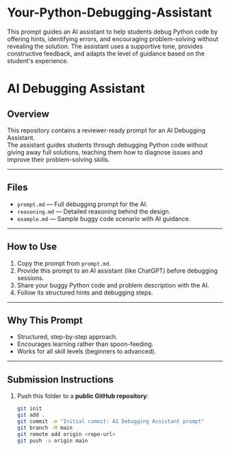 # Your-Python-Debugging-Assistant
This prompt guides an AI assistant to help students debug Python code by offering hints, identifying errors, and encouraging problem-solving without revealing the solution. The assistant uses a supportive tone, provides constructive feedback, and adapts the level of guidance based on the student's experience.

# AI Debugging Assistant 

## Overview
This repository contains a reviewer-ready prompt for an AI Debugging Assistant.  
The assistant guides students through debugging Python code without giving away full solutions, teaching them how to diagnose issues and improve their problem-solving skills.

---

## Files
- `prompt.md` — Full debugging prompt for the AI.
- `reasoning.md` — Detailed reasoning behind the design.
- `example.md` — Sample buggy code scenario with AI guidance.

---

## How to Use
1. Copy the prompt from `prompt.md`.
2. Provide this prompt to an AI assistant (like ChatGPT) before debugging sessions.
3. Share your buggy Python code and problem description with the AI.
4. Follow its structured hints and debugging steps.

---

## Why This Prompt
- Structured, step-by-step approach.
- Encourages learning rather than spoon-feeding.
- Works for all skill levels (beginners to advanced).

---

## Submission Instructions
1. Push this folder to a **public GitHub repository**:
   ```bash
   git init
   git add .
   git commit -m "Initial commit: AI Debugging Assistant prompt"
   git branch -M main
   git remote add origin <repo-url>
   git push -u origin main

